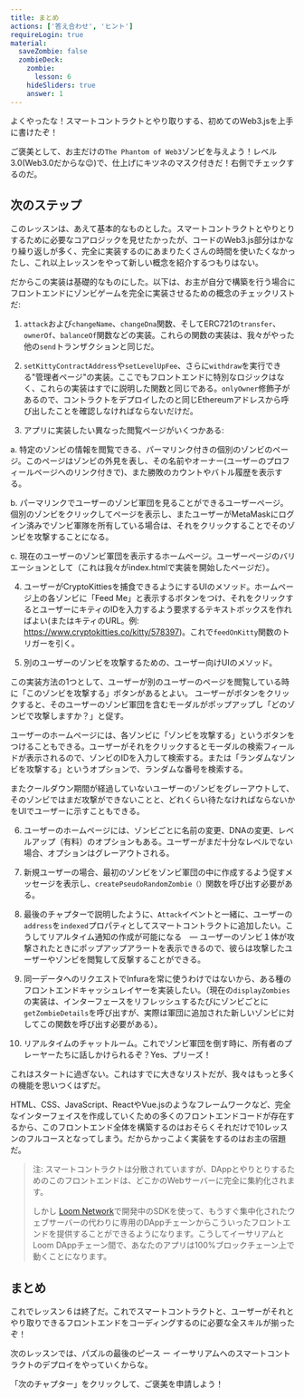 ```yaml
---
title: まとめ
actions: ['答え合わせ', 'ヒント']
requireLogin: true
material:
  saveZombie: false
  zombieDeck:
    zombie:
      lesson: 6
    hideSliders: true
    answer: 1
---
```


よくやったな！スマートコントラクトとやり取りする、初めてのWeb3.jsを上手に書けたぞ！

ご褒美として、お主だけの`The Phantom of Web3`ゾンビを与えよう！レベル3.0(Web3.0だからな😉)で、仕上げにキツネのマスク付きだ！右側でチェックするのだ。

## 次のステップ

このレッスンは、あえて基本的なものとした。スマートコントラクトとやりとりするために必要なコアロジックを見せたかったが、コードのWeb3.js部分はかなり繰り返しが多く、完全に実装するのにあまりたくさんの時間を使いたくなかったし、これ以上レッスンをやって新しい概念を紹介するつもりはない。

だからこの実装は基礎的なものにした。以下は、お主が自分で構築を行う場合にフロントエンドにゾンビゲームを完全に実装させるための概念のチェックリストだ:

1. `attack`および`changeName`、`changeDna`関数、そしてERC721の`transfer`、 `ownerOf`、`balanceOf`関数などの実装。これらの関数の実装は、我々がやった他の`send`トランザクションと同じだ。

2. `setKittyContractAddress`や`setLevelUpFee`、さらに`withdraw`を実行できる"管理者ページ"の実装。ここでもフロントエンドに特別なロジックはなく、これらの実装はすでに説明した関数と同じである。`onlyOwner`修飾子があるので、コントラクトをデプロイしたのと同じEthereumアドレスから呼び出したことを確認しなければならないだけだ。

3. アプリに実装したい異なった閲覧ページがいくつかある:

  a. 特定のゾンビの情報を閲覧できる、パーマリンク付きの個別のゾンビのページ。このページはゾンビの外見を表し、その名前やオーナー(ユーザーのプロフィールページへのリンク付きで)、また勝敗のカウントやバトル履歴を表示する。

  b. パーマリンクでユーザーのゾンビ軍団を見ることができるユーザーページ。個別のゾンビをクリックしてページを表示し、またユーザーがMetaMaskにログイン済みでゾンビ軍隊を所有している場合は、それをクリックすることでそのゾンビを攻撃することになる。

  c. 現在のユーザーのゾンビ軍団を表示するホームページ。ユーザーページのバリエーションとして（これは我々がindex.htmlで実装を開始したページだ）。

4. ユーザーがCryptoKittiesを捕食できるようにするUIのメソッド。ホームページ上の各ゾンビに「Feed Me」と表示するボタンをつけ、それをクリックするとユーザーにキティのIDを入力するよう要求するテキストボックスを作ればよい(またはキティのURL。例: <a href="https://www.cryptokitties.co/kitty/578397" target=_blank>https://www.cryptokitties.co/kitty/578397</a>)。これで`feedOnKitty`関数のトリガーを引く。

5. 別のユーザーのゾンビを攻撃するための、ユーザー向けUIのメソッド。

  この実装方法の1つとして、ユーザーが別のユーザーのページを閲覧している時に「このゾンビを攻撃する」ボタンがあるとよい。 ユーザーがボタンをクリックすると、そのユーザーのゾンビ軍団を含むモーダルがポップアップし「どのゾンビで攻撃しますか？」と促す。

  ユーザーのホームページには、各ゾンビに「ゾンビを攻撃する」というボタンをつけることもできる。ユーザーがそれをクリックするとモーダルの検索フィールドが表示されるので、ゾンビのIDを入力して検索する。または「ランダムなゾンビを攻撃する」というオプションで、ランダムな番号を検索する。

  またクールダウン期間が経過していないユーザーのゾンビをグレーアウトして、そのゾンビではまだ攻撃ができないことと、どれくらい待たなければならないかをUIでユーザーに示すこともできる。

6. ユーザーのホームページには、ゾンビごとに名前の変更、DNAの変更、レベルアップ（有料）のオプションもある。ユーザーがまだ十分なレベルでない場合、オプションはグレーアウトされる。

7. 新規ユーザーの場合、最初のゾンビをゾンビ軍団の中に作成するよう促すメッセージを表示し、`createPseudoRandomZombie（）`関数を呼び出す必要がある。

8. 最後のチャプターで説明したように、`Attack`イベントと一緒に、ユーザーの`address`を`indexed`プロパティとしてスマートコントラクトに追加したい。こうしてリアルタイム通知の作成が可能になる　— ユーザーのゾンビ１体が攻撃されたときにポップアップアラートを表示できるので、彼らは攻撃したユーザーやゾンビを閲覧して反撃することができる。

9. 同一データへのリクエストでInfuraを常に使うわけではないから、ある種のフロントエンドキャッシュレイヤーを実装したい。（現在の`displayZombies`の実装は、インターフェースをリフレッシュするたびにゾンビごとに` getZombieDetails`を呼び出すが、実際は軍団に追加された新しいゾンビに対してこの関数を呼び出す必要がある）。

10. リアルタイムのチャットルーム。これでゾンビ軍団を倒す時に、所有者のプレーヤーたちに話しかけられるぞ？Yes、プリーズ！

これはスタートに過ぎない。これはすでに大きなリストだが、我々はもっと多くの機能を思いつくはずだ。

HTML、CSS、JavaScript、ReactやVue.jsのようなフレームワークなど、完全なインターフェイスを作成していくための多くのフロントエンドコードが存在するから、このフロントエンド全体を構築するのはおそらくそれだけで10レッスンのフルコースとなってしまう。だからかっこよく実装をするのはお主の宿題だ。

> 注: スマートコントラクトは分散されていますが、DAppとやりとりするためのこのフロントエンドは、どこかのWebサーバーに完全に集約化されます。
>
> しかし <a href="https://medium.com/loom-network/loom-network-is-live-scalable-ethereum-dapps-coming-soon-to-a-dappchain-near-you-29d26da00880" target=_blank>Loom Network</a>で開発中のSDKを使って、もうすぐ集中化されたウェブサーバーの代わりに専用のDAppチェーンからこういったフロントエンドを提供することができるようになります。こうしてイーサリアムとLoom DAppチェーン間で、あなたのアプリは100%ブロックチェーン上で動くことになります。

## まとめ

これでレッスン６は終了だ。これでスマートコントラクトと、ユーザーがそれとやり取りできるフロントエンドをコーディングするのに必要な全スキルが揃ったぞ！

次のレッスンでは、パズルの最後のピース ー イーサリアムへのスマートコントラクトのデプロイをやっていくからな。

「次のチャプター」をクリックして、ご褒美を申請しよう！
